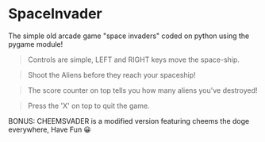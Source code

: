 # SpaceInvader
The simple old arcade game "space invaders" coded on python using the pygame module!

>Controls are simple, LEFT and RIGHT keys move the space-ship.

>Shoot the Aliens before they reach your spaceship!

>The score counter on top tells you how many aliens you've destroyed!

>Press the 'X' on top to quit the game.

BONUS: CHEEMSVADER is a modified version featuring cheems the doge everywhere,
       Have Fun 😀
